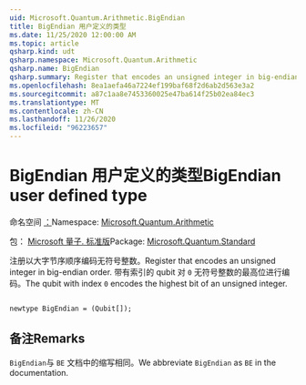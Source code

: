 ```yaml
---
uid: Microsoft.Quantum.Arithmetic.BigEndian
title: BigEndian 用户定义的类型
ms.date: 11/25/2020 12:00:00 AM
ms.topic: article
qsharp.kind: udt
qsharp.namespace: Microsoft.Quantum.Arithmetic
qsharp.name: BigEndian
qsharp.summary: Register that encodes an unsigned integer in big-endian order. The qubit with index `0` encodes the highest bit of an unsigned integer.
ms.openlocfilehash: 8ea1aefa46a7224ef199baf68f2d6ab2d563e3a2
ms.sourcegitcommit: a87c1aa8e7453360025e47ba614f25b02ea84ec3
ms.translationtype: MT
ms.contentlocale: zh-CN
ms.lasthandoff: 11/26/2020
ms.locfileid: "96223657"
---
```

# <a name="bigendian-user-defined-type"></a><span data-ttu-id="e4fc6-102">BigEndian 用户定义的类型</span><span class="sxs-lookup"><span data-stu-id="e4fc6-102">BigEndian user defined type</span></span>

<span data-ttu-id="e4fc6-103">命名空间 [：](xref:Microsoft.Quantum.Arithmetic)</span><span class="sxs-lookup"><span data-stu-id="e4fc6-103">Namespace: [Microsoft.Quantum.Arithmetic](xref:Microsoft.Quantum.Arithmetic)</span></span>

<span data-ttu-id="e4fc6-104">包： [Microsoft 量子. 标准版](https://nuget.org/packages/Microsoft.Quantum.Standard)</span><span class="sxs-lookup"><span data-stu-id="e4fc6-104">Package: [Microsoft.Quantum.Standard](https://nuget.org/packages/Microsoft.Quantum.Standard)</span></span>


<span data-ttu-id="e4fc6-105">注册以大字节序顺序编码无符号整数。</span><span class="sxs-lookup"><span data-stu-id="e4fc6-105">Register that encodes an unsigned integer in big-endian order.</span></span> <span data-ttu-id="e4fc6-106">带有索引的 qubit 对 `0` 无符号整数的最高位进行编码。</span><span class="sxs-lookup"><span data-stu-id="e4fc6-106">The qubit with index `0` encodes the highest bit of an unsigned integer.</span></span>

```qsharp

newtype BigEndian = (Qubit[]);
```



## <a name="remarks"></a><span data-ttu-id="e4fc6-107">备注</span><span class="sxs-lookup"><span data-stu-id="e4fc6-107">Remarks</span></span>

<span data-ttu-id="e4fc6-108">`BigEndian`与 `BE` 文档中的缩写相同。</span><span class="sxs-lookup"><span data-stu-id="e4fc6-108">We abbreviate `BigEndian` as `BE` in the documentation.</span></span>